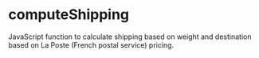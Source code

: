 # computeShipping
JavaScript function to calculate shipping based on weight and destination based on La Poste (French postal service) pricing.
